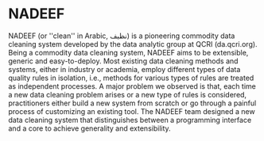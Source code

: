NADEEF
==================

NADEEF (or ''clean'' in Arabic, نظيف) is a pioneering commodity data cleaning system developed by the data
analytic group at QCRI (da.qcri.org). Being a commodity data cleaning system, NADEEF aims to be extensible,
generic and easy-to-deploy. Most existing data cleaning methods and systems, either in industry or academia,
employ different types of data quality rules in isolation, i.e., methods for various types of rules are treated
as independent processes. A major problem we observed is that, each time a new data cleaning problem arises or
a new type of rules is considered, practitioners either build a new system from scratch or go through a painful
process of customizing an existing tool. The NADEEF team designed a new data cleaning system that distinguishes
between a programming interface and a core to achieve generality and extensibility.

 
